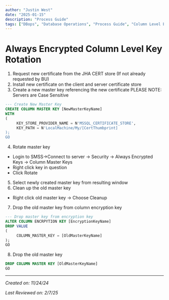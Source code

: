 ```yaml
---
author: "Justin West"
date: "2025-01-15"
description: "Process Guide"
tags: ["DBops", "Database Operations", "Process Guide", "Column Level Encryption", "Key Rotation", "TDE"]
---
```


# Always Encrypted Column Level Key Rotation

1. Request new certificate from the JHA CERT store (If not already requested by BU)
2. Install new certificate on the client and server certificate store
3. Create a new master key referencing the new certificate
       PLEASE NOTE:  Servers are Case Sensitive
``` SQL
--- Create New Master Key
CREATE COLUMN MASTER KEY [NewMasterKeyName]
WITH
(
     KEY_STORE_PROVIDER_NAME = N'MSSQL_CERTIFICATE_STORE',
     KEY_PATH = N'LocalMachine/My/[CertThumbprint]
);
GO
```

4. Rotate master key
* Login to SMSS->Connect to server -> Security -> Always Encrypted Keys -> Column Master Keys
* Right click key in question
* Click Rotate
5. Select newly created master key from resulting window
6. Clean up the old master key
  * Right click old master key -> Choose Cleanup
7. Drop the old master key from column encryption key
  ``` SQL
  --- Drop master key from encryption key
  ALTER COLUMN ENCRPYTION KEY [EncryptionKeyName]
  DROP VALUE
  (
       COLUMN_MASTER_KEY = [OldMasterKeyName]
  );
  GO
  ```
8. Drop the old master key
 ``` sql
 DROP COLUMN MASTER KEY [OldMasterKeyName]
 GO
 ```
---

*Created on: 11/24/24*

*Last Reviewed on: 2/7/25*
